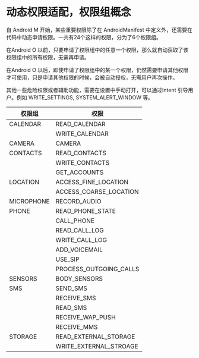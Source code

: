 # 动态权限适配，权限组概念

自 Android M 开始，某些重要权限除了在 AndroidManifest 中定义外，还需要在代码中动态申请权限。一共有24个这样的权限，分为了6个权限组。

在Android O 以前，只要申请了权限组中的任意一个权限，那么就自动获取了该权限组中的所有权限，无需再申请。

在Android O 以后，即使申请了权限组中的某一个权限，仍然需要申请其他权限才可使用，只是申请其他权限的时候，会被自动授权，无需用户再次操作。

其他一些危险权限或者辅助功能，需要在设置中手动打开，可以通过Intent 引导用户。例如 WRITE_SETTINGS, SYSTEM_ALERT_WINDOW 等。

| 权限组        | 权限                     |
| ---------- | ---------------------- |
| CALENDAR   | READ_CALENDAR          |
|            | WRITE_CALENDAR         |
| CAMERA     | CAMERA                 |
| CONTACTS   | READ_CONTACTS          |
|            | WRITE_CONTACTS         |
|            | GET_ACCOUNTS           |
| LOCATION   | ACCESS_FINE_LOCATION   |
|            | ACCESS_COARSE_LOCATION |
| MICROPHONE | RECORD_AUDIO           |
| PHONE      | READ_PHONE_STATE       |
|            | CALL_PHONE             |
|            | READ_CALL_LOG          |
|            | WRITE_CALL_LOG         |
|            | ADD_VOICEMAIL          |
|            | USE_SIP                |
|            | PROCESS_OUTGOING_CALLS |
| SENSORS    | BODY_SENSORS           |
| SMS        | SEND_SMS               |
|            | RECEIVE_SMS            |
|            | READ_SMS               |
|            | RECEIVE_WAP_PUSH       |
|            | RECEIVE_MMS            |
| STORAGE    | READ_EXTERNAL_STORAGE  |
|            | WRITE_EXTERNAL_STROAGE |